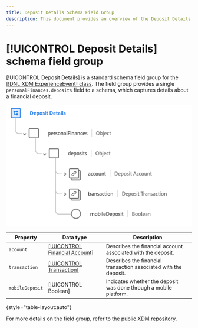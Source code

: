 ```yaml
---
title: Deposit Details Schema Field Group
description: This document provides an overview of the Deposit Details schema field group.
---
```

# [!UICONTROL Deposit Details] schema field group

[!UICONTROL Deposit Details] is a standard schema field group for the [[!DNL XDM ExperienceEvent] class](../../classes/experienceevent.md). The field group provides a single `personalFinances.deposits` field to a schema, which captures details about a financial deposit.

![](../../images/field-groups/deposit-details.png)

| Property | Data type | Description |
| --- | --- | --- |
| `account` | [[!UICONTROL Financial Account]](../../data-types/financial-account.md) | Describes the financial account associated with the deposit. |
| `transaction` | [[!UICONTROL Transaction]](../../data-types/transaction.md) | Describes the financial transaction associated with the deposit. |
| `mobileDeposit` | [!UICONTROL Boolean] | Indicates whether the deposit was done through a mobile platform. |

{style="table-layout:auto"}

For more details on the field group, refer to the [public XDM repository](https://github.com/adobe/xdm/blob/master/docs/reference/fieldgroups/experience-event/industry-verticals/experienceevent-deposit-details.schema.json).
